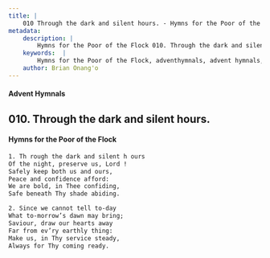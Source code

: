 ```yaml
---
title: |
    010 Through the dark and silent hours. - Hymns for the Poor of the Flock
metadata:
    description: |
        Hymns for the Poor of the Flock 010. Through the dark and silent hours.. Th rough the dark and silent h ours Of the night, preserve us, Lord !  Safely keep both us and ours, Peace and confidence afford: We are bold, in Thee confiding, Safe beneath Thy shade abiding. 
    keywords:  |
        Hymns for the Poor of the Flock, adventhymnals, advent hymnals, Through the dark and silent hours., Th rough the dark and silent h ours, 
    author: Brian Onang'o
---
```


#### Advent Hymnals
## 010. Through the dark and silent hours.
####  Hymns for the Poor of the Flock

```txt
1. Th rough the dark and silent h ours
Of the night, preserve us, Lord ! 
Safely keep both us and ours,
Peace and confidence afford:
We are bold, in Thee confiding,
Safe beneath Thy shade abiding.

2. Since we cannot tell to-day
What to-morrow’s dawn may bring; 
Saviour, draw our hearts away 
Far from ev’ry earthly thing:
Make us, in Thy service steady, 
Always for Thy coming ready.
```